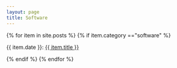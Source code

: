 ```yaml
---
layout: page
title: Software
---
```


{% for  item in site.posts %}
{% if item.category =="software" %}
<p> {{ item.date  }}: <a href="{{item.url}}" > {{ item.title }} </a> 
</p>
{% endif %}
{% endfor %}
